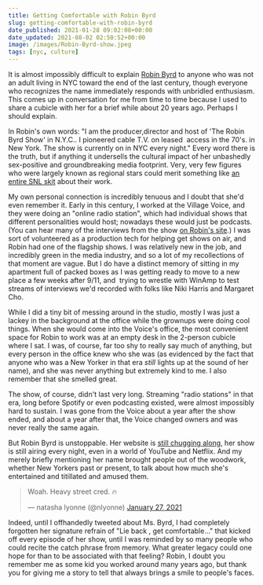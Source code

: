 ```yaml
---
title: Getting Comfortable with Robin Byrd
slug: getting-comfortable-with-robin-byrd
date_published: 2021-01-28 09:02:08+00:00
date_updated: 2021-08-02 02:50:52+00:00
image: /images/Robin-Byrd-show.jpeg
tags: [nyc, culture]
---
```

It is almost impossibly difficult to explain [Robin Byrd](http://www.robinbyrd.com/) to anyone who was not an adult living in NYC toward the end of the last century, though everyone who recognizes the name immediately responds with unbridled enthusiasm. This comes up in conversation for me from time to time because I used to share a cubicle with her for a brief while about 20 years ago. Perhaps I should explain.

In Robin's own words: "I am the producer,director and host of 'The Robin Byrd Show' in N.Y.C.. I pioneered cable T.V. on leased  access in the 70's. in New York. The show is currently on in NYC every night." Every word there is the truth, but if anything it undersells the cultural impact of her unbashedly sex-positive and groundbreaking media footprint. Very, very few figures who were largely known as regional stars could merit something like [an entire SNL skit](https://www.nbc.com/saturday-night-live/video/the-robin-byrd-show/n11073) about their work.

My own personal connection is incredibly tenuous and I doubt that she'd even remember it. Early in this century, I worked at the Village Voice, and they were doing an "online radio station", which had individual shows that different personalities would host; nowadays these would just be podcasts. (You can hear many of the interviews from the show [on Robin's site](http://www.robinbyrd.com/robinbyrddotcom/radio/radio.html).) I was sort of volunteered as a production tech for helping get shows on air, and Robin had one of the flagship shows. I was relatively new in the job, and incredibly green in the media industry, and so a lot of my recollections of that moment are vague. But I do have a distinct memory of sitting in my apartment full of packed boxes as I was getting ready to move to a new place a few weeks after 9/11, and  trying to wrestle with WinAmp to test streams of interviews we'd recorded with folks like Niki Harris and Margaret Cho.

While I did a tiny bit of messing around in the studio, mostly I was just a lackey in the background at the office while the grownups were doing cool things. When she would come into the Voice's office, the most convenient space for Robin to work was at an empty desk in the 2-person cubicle where I sat. I was, of course, far too shy to really say much of anything, but every person in the office knew who she was (as evidenced by the fact that anyone who was a New Yorker in that era *still* lights up at the sound of her name), and she was never anything but extremely kind to me. I also remember that she smelled great.

The show, of course, didn't last very long. Streaming "radio stations" in that era, long before Spotify or even podcasting existed, were almost impossibly hard to sustain. I was gone from the Voice about a year after the show ended, and about a year after that, the Voice changed owners and was never really the same again.

But Robin Byrd is unstoppable. Her website is [still chugging along](http://www.robinbyrd.com/robinbyrddotcom/main.html), her show is still airing every night, even in a world of YouTube and Netflix. And my merely briefly mentioning her name brought people out of the woodwork, whether New Yorkers past or present, to talk about how much she's entertained and titillated and amused them. 

<blockquote class="twitter-tweet" data-dnt="true" data-theme="dark"><p lang="en" dir="ltr">Woah. Heavy street cred. 🔥</p>&mdash; natasha lyonne (@nlyonne) <a href="https://twitter.com/nlyonne/status/1354268172308926464?ref_src=twsrc%5Etfw">January 27, 2021</a></blockquote> <script async src="https://platform.twitter.com/widgets.js" charset="utf-8"></script>

Indeed, until I offhandedly tweeted about Ms. Byrd, I had completely forgotten her signature refrain of "Lie back , get comfortable..." that kicked off every episode of her show, until I was reminded by so many people who could recite the catch phrase from memory. What greater legacy could one hope for than to be associated with that feeling? Robin, I doubt you remember me as some kid you worked around many years ago, but thank you for giving me a story to tell that always brings a smile to people's faces.

